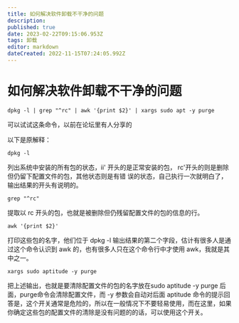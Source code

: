 ```yaml
---
title: 如何解决软件卸载不干净的问题
description: 
published: true
date: 2023-02-22T09:15:06.953Z
tags: 卸载
editor: markdown
dateCreated: 2022-11-15T07:24:05.992Z
---
```


# 如何解决软件卸载不干净的问题

```dpkg -l | grep "^rc" | awk '{print $2}' | xargs sudo apt -y purge```

可以试试这条命令，以前在论坛里有人分享的

以下是原解释：

```dpkg -l```

列出系统中安装的所有包的状态，ii' 开头的是正常安装的包， rc'开头的则是删除但仍留下配置文件的包，其他状态则是有错 误的状态，自己执行一次就明白了，输出结果的开头有说明的。

```grep "^rc"```

提取以 rc 开头的包，也就是被删除但仍残留配置文件的包的信息的行。

```awk '{print $2}'```

打印这些包的名字，他们位于 dpkg -l 输出结果的第二个字段，估计有很多人是通过这个命令认识到 awk 的，也有很多人只在这个命令行中才使用 awk，我就是其中之一。

```xargs sudo aptitude -y purge```

把上述输出，也就是要清除配置文件的包的名字放在sudo aptitude -y purge 后面，purge命令会清除配置文件，而 -y 参数会自动对后面 aptitude 命令的提示回答是，这个开关通常是危险的，所以在一般情况下不要轻易使用，而在这里，如果你确定这些包的配置文件的清除是没有问题的的话，可以使用这个开关。